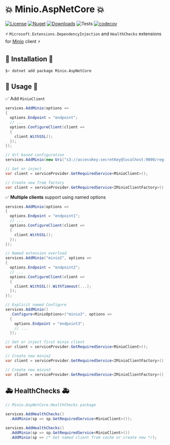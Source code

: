 # 💥 Minio.AspNetCore 💥

[![License](https://img.shields.io/github/license/appany/Minio.AspNetCore.svg)](https://github.com/appany/Minio.AspnetCore/blob/main/LICENSE)
[![Nuget](https://img.shields.io/nuget/v/Minio.AspNetCore.svg)](https://www.nuget.org/packages/Minio.AspNetCore)
[![Downloads](https://img.shields.io/nuget/dt/Minio.AspNetCore)](https://www.nuget.org/packages/Minio.AspNetCore)
![Tests](https://github.com/appany/Minio.AspNetCore/workflows/Tests/badge.svg)
[![codecov](https://codecov.io/gh/appany/Minio.AspNetCore/branch/main/graph/badge.svg?token=CGFNCIRBKP)](https://codecov.io/gh/appany/Minio.AspNetCore)

⚡️ `Microsoft.Extensions.DependencyInjection` and `HealthChecks` extensions for [Minio](https://github.com/minio/minio-dotnet) client ⚡️

## 🔧 Installation 🔧

```bash
$> dotnet add package Minio.AspNetCore
```

## 🎨 Usage 🎨

✅ Add `MinioClient`
```cs
services.AddMinio(options =>
{
  options.Endpoint = "endpoint";
  // ...
  options.ConfigureClient(client =>
  {
    client.WithSSL();
  });
});

// Url based configuration
services.AddMinio(new Uri("s3://accessKey:secretKey@localhost:9000/region"));

// Get or inject
var client = serviceProvider.GetRequiredService<MinioClient>();

// Create new from factory
var client = serviceProvider.GetRequiredService<IMinioClientFactory>().CreateClient();
```

✅ **Multiple clients** support using named options

```cs
services.AddMinio(options =>
{
  options.Endpoint = "endpoint1";
  // ...
  options.ConfigureClient(client =>
  {
    client.WithSSL();
  });
});

// Named extension overload
services.AddMinio("minio2", options =>
{
  options.Endpoint = "endpoint2";
  // ...
  options.ConfigureClient(client =>
  {
    client.WithSSL().WithTimeout(...);
  });
});

// Explicit named Configure
services.AddMinio()
  .Configure<MinioOptions>("minio3", options =>
  {
    options.Endpoint = "endpoint3";
    // ...
  });

// Get or inject first minio client
var client = serviceProvider.GetRequiredService<MinioClient>();

// Create new minio2
var client = serviceProvider.GetRequiredService<IMinioClientFactory>().CreateClient("minio2");

// Create new minio3
var client = serviceProvider.GetRequiredService<IMinioClientFactory>().CreateClient("minio3");
```

## 🚑 HealthChecks 🚑

```cs
// Minio.AspNetCore.HealthChecks package

services.AddHealthChecks()
  .AddMinio(sp => sp.GetRequiredService<MinioClient>());

services.AddHealthChecks()
  .AddMinio(sp => sp.GetRequiredService<MinioClient>())
  .AddMinio(sp => /* Get named client from cache or create new */);
```
